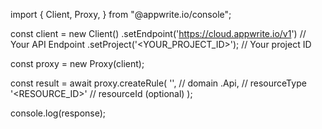 import { Client, Proxy,  } from "@appwrite.io/console";

const client = new Client()
    .setEndpoint('https://cloud.appwrite.io/v1') // Your API Endpoint
    .setProject('&lt;YOUR_PROJECT_ID&gt;'); // Your project ID

const proxy = new Proxy(client);

const result = await proxy.createRule(
    '', // domain
    .Api, // resourceType
    '<RESOURCE_ID>' // resourceId (optional)
);

console.log(response);
